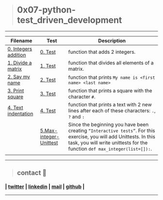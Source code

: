 > # 0x07-python-test_driven_development
---
| **Filename** | **Test** | **Description** |
|---|---|---|
| [0. Integers addition](0-add_integer.py) | [0. Test](https://github.com/ricardo1470/holbertonschool-higher_level_programming/blob/master/0x07-python-test_driven_development/test/6-max_integer_test.py)  | function that adds 2 integers.  |
| [1. Divide a matrix](2-matrix_divided.py) | [1. Test](https://github.com/ricardo1470/holbertonschool-higher_level_programming/blob/master/0x07-python-test_driven_development/test/2-matrix_divided.txt)  | function that divides all elements of a matrix.  |
| [2. Say my name](3-say_my_name.py) | [2. Test](https://github.com/ricardo1470/holbertonschool-higher_level_programming/blob/master/0x07-python-test_driven_development/test/3-say_my_name.txt)  | function that prints `My name is <first name> <last name>`  |
| [3. Print square](4-print_square.py) | [3. Test](https://github.com/ricardo1470/holbertonschool-higher_level_programming/blob/master/0x07-python-test_driven_development/test/4-print_square.txt)  | function that prints a square with the character `#`.  |
| [4. Text indentation](5-text_indentation.py) | [4. Test](https://github.com/ricardo1470/holbertonschool-higher_level_programming/blob/master/0x07-python-test_driven_development/test/5-text_indentation.txt)  | function that prints a text with 2 new lines after each of these characters: `.`, `?` and `:`  |
|   | [5.Max-integer-Unittest](https://github.com/ricardo1470/holbertonschool-higher_level_programming/blob/master/0x07-python-test_driven_development/test/6-max_integer_test.py)  | Since the beginning you have been creating `“Interactive tests”`. For this exercise, you will add Unittests. In this task, you will write unittests for the function `def max_integer(list=[]):`.  |
|   |   |   |
---
> ## contact 💬

### | [twitter](https://twitter.com/RICARDO1470) | [linkedin](https://www.linkedin.com/in/ricardo-alfonso-camayo/) | [mail](1466@holbertonschool.com) | [github](https://github.com/ricardo1470/README/blob/master/README.md) |
---
